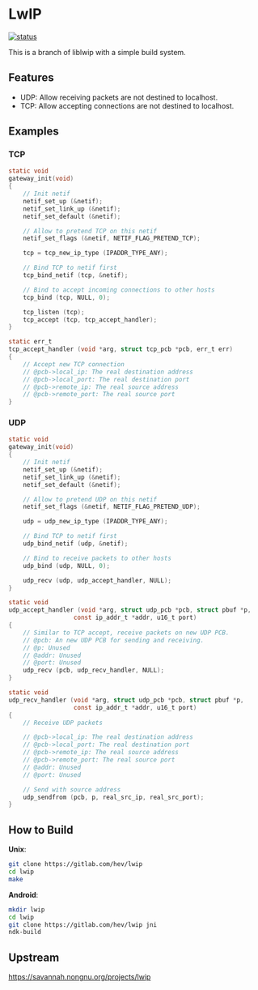 # LwIP

[![status][PIPELINE_STATUS]][PROJECT_URL]

This is a branch of liblwip with a simple build system.

## Features

* UDP: Allow receiving packets are not destined to localhost.
* TCP: Allow accepting connections are not destined to localhost.

## Examples

### TCP

```c
static void
gateway_init(void)
{
    // Init netif
    netif_set_up (&netif);
    netif_set_link_up (&netif);
    netif_set_default (&netif);

    // Allow to pretend TCP on this netif
    netif_set_flags (&netif, NETIF_FLAG_PRETEND_TCP);

    tcp = tcp_new_ip_type (IPADDR_TYPE_ANY);

    // Bind TCP to netif first
    tcp_bind_netif (tcp, &netif);

    // Bind to accept incoming connections to other hosts
    tcp_bind (tcp, NULL, 0);

    tcp_listen (tcp);
    tcp_accept (tcp, tcp_accept_handler);
}

static err_t
tcp_accept_handler (void *arg, struct tcp_pcb *pcb, err_t err)
{
    // Accept new TCP connection
    // @pcb->local_ip: The real destination address
    // @pcb->local_port: The real destination port
    // @pcb->remote_ip: The real source address
    // @pcb->remote_port: The real source port
}
```

### UDP

```c
static void
gateway_init(void)
{
    // Init netif
    netif_set_up (&netif);
    netif_set_link_up (&netif);
    netif_set_default (&netif);

    // Allow to pretend UDP on this netif
    netif_set_flags (&netif, NETIF_FLAG_PRETEND_UDP);

    udp = udp_new_ip_type (IPADDR_TYPE_ANY);

    // Bind TCP to netif first
    udp_bind_netif (udp, &netif);

    // Bind to receive packets to other hosts
    udp_bind (udp, NULL, 0);

    udp_recv (udp, udp_accept_handler, NULL);
}

static void
udp_accept_handler (void *arg, struct udp_pcb *pcb, struct pbuf *p,
                  const ip_addr_t *addr, u16_t port)
{
    // Similar to TCP accept, receive packets on new UDP PCB.
    // @pcb: An new UDP PCB for sending and receiving.
    // @p: Unused
    // @addr: Unused
    // @port: Unused
    udp_recv (pcb, udp_recv_handler, NULL);
}

static void
udp_recv_handler (void *arg, struct udp_pcb *pcb, struct pbuf *p,
                  const ip_addr_t *addr, u16_t port)
{
    // Receive UDP packets

    // @pcb->local_ip: The real destination address
    // @pcb->local_port: The real destination port
    // @pcb->remote_ip: The real source address
    // @pcb->remote_port: The real source port
    // @addr: Unused
    // @port: Unused

    // Send with source address
    udp_sendfrom (pcb, p, real_src_ip, real_src_port);
}
```

## How to Build

**Unix**:
```bash
git clone https://gitlab.com/hev/lwip
cd lwip
make
```

**Android**:
```bash
mkdir lwip
cd lwip
git clone https://gitlab.com/hev/lwip jni
ndk-build
```

## Upstream
https://savannah.nongnu.org/projects/lwip

[PROJECT_URL]: https://gitlab.com/hev/lwip/commits/master
[PIPELINE_STATUS]: https://gitlab.com/hev/lwip/badges/master/pipeline.svg

